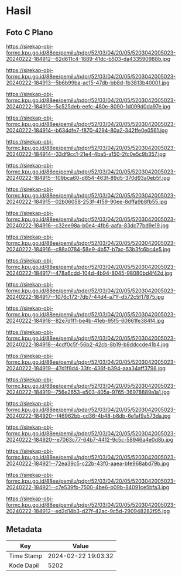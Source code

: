 # Hasil

## Foto C Plano

https://sirekap-obj-formc.kpu.go.id/88ee/pemilu/pdpr/52/03/04/20/05/5203042005023-20240222-184912--62d611c4-1889-41dc-b503-da433590988b.jpg

https://sirekap-obj-formc.kpu.go.id/88ee/pemilu/pdpr/52/03/04/20/05/5203042005023-20240222-184913--5b6b99ba-ac15-47db-bb8d-1b3813b40001.jpg

https://sirekap-obj-formc.kpu.go.id/88ee/pemilu/pdpr/52/03/04/20/05/5203042005023-20240222-184913--5c525deb-eefc-480e-8090-1d099d0da97e.jpg

https://sirekap-obj-formc.kpu.go.id/88ee/pemilu/pdpr/52/03/04/20/05/5203042005023-20240222-184914--b634dfe7-f870-4294-80a2-342ffe0e0561.jpg

https://sirekap-obj-formc.kpu.go.id/88ee/pemilu/pdpr/52/03/04/20/05/5203042005023-20240222-184914--33df9cc1-21e4-4ba5-a150-2fc0e5c9b357.jpg

https://sirekap-obj-formc.kpu.go.id/88ee/pemilu/pdpr/52/03/04/20/05/5203042005023-20240222-184915--109bca60-d854-463f-89d5-370d93a0eb5f.jpg

https://sirekap-obj-formc.kpu.go.id/88ee/pemilu/pdpr/52/03/04/20/05/5203042005023-20240222-184915--02b06058-253f-4f59-90ee-8dffa9b8fb55.jpg

https://sirekap-obj-formc.kpu.go.id/88ee/pemilu/pdpr/52/03/04/20/05/5203042005023-20240222-184916--c32ee98a-b0e4-4fb6-aafa-83dc77bd9e19.jpg

https://sirekap-obj-formc.kpu.go.id/88ee/pemilu/pdpr/52/03/04/20/05/5203042005023-20240222-184916--c88a0784-58e9-4b57-b7ac-53b3fc6bc4e5.jpg

https://sirekap-obj-formc.kpu.go.id/88ee/pemilu/pdpr/52/03/04/20/05/5203042005023-20240222-184917--478a6cdd-104d-4b94-8045-98080bd4f42d.jpg

https://sirekap-obj-formc.kpu.go.id/88ee/pemilu/pdpr/52/03/04/20/05/5203042005023-20240222-184917--1076c172-7db7-44d4-a71f-d572c5f17875.jpg

https://sirekap-obj-formc.kpu.go.id/88ee/pemilu/pdpr/52/03/04/20/05/5203042005023-20240222-184918--82e7d1f1-be4b-41eb-95f5-60661fe384f4.jpg

https://sirekap-obj-formc.kpu.go.id/88ee/pemilu/pdpr/52/03/04/20/05/5203042005023-20240222-184918--4cdf0c5f-56b2-42cb-8b19-b8ddccde41b4.jpg

https://sirekap-obj-formc.kpu.go.id/88ee/pemilu/pdpr/52/03/04/20/05/5203042005023-20240222-184919--47d1f8d4-33fc-436f-b394-aaa34aff3798.jpg

https://sirekap-obj-formc.kpu.go.id/88ee/pemilu/pdpr/52/03/04/20/05/5203042005023-20240222-184919--756e2653-e503-405a-9765-36978889a1a1.jpg

https://sirekap-obj-formc.kpu.go.id/88ee/pemilu/pdpr/52/03/04/20/05/5203042005023-20240222-184920--f46962bb-cd36-4b48-b8db-6e1af9a573da.jpg

https://sirekap-obj-formc.kpu.go.id/88ee/pemilu/pdpr/52/03/04/20/05/5203042005023-20240222-184920--e7063c77-64b7-4412-9c5c-58946a4e0d8b.jpg

https://sirekap-obj-formc.kpu.go.id/88ee/pemilu/pdpr/52/03/04/20/05/5203042005023-20240222-184921--72ea39c5-c22b-43f0-aaea-bfe968abd79b.jpg

https://sirekap-obj-formc.kpu.go.id/88ee/pemilu/pdpr/52/03/04/20/05/5203042005023-20240222-184921--c7e539fb-7500-4be6-b09b-84091ce5bfa3.jpg

https://sirekap-obj-formc.kpu.go.id/88ee/pemilu/pdpr/52/03/04/20/05/5203042005023-20240222-184912--ed2d14b3-d27f-42ac-9c5d-290948282f95.jpg


## Metadata

| Key        | Value               |
| ---------- | ------------------- |
| Time Stamp | 2024-02-22 19:03:32 |
| Kode Dapil | 5202                |



